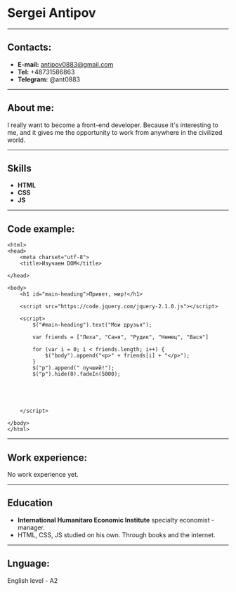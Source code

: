 # Sergei Antipov

---

## Contacts:

- **E-mail:** antipov0883@gmail.com
- **Tel:** +48731586863
- **Telegram:** @ant0883

---

## About me:

I really want to become a front-end developer. Because it's interesting to me, and it gives me the opportunity to work from anywhere in the civilized world.

---

## Skills

- **HTML**
- **CSS**
- **JS**

---

## Code example:

```<!DOCTYPE html>
<html>
<head>
	<meta charset="utf-8">
	<title>Изучаем DOM</title>

</head>

<body>
	<h1 id="main-heading">Привет, мир!</h1>

	<script src="https://code.jquery.com/jquery-2.1.0.js"></script>

	<script>
		$("#main-heading").text("Мои друзья");

		var friends = ["Леха", "Саня", "Рудик", "Немец", "Вася"]

		for (var i = 0; i < friends.length; i++) {
			$("body").append("<p>" + friends[i] + "</p>");
		}
		$("p").append(" лучший!");
		$("p").hide(0).fadeIn(5000);





	</script>

</body>
</html>
```

---

## Work experience:

No work experience yet.

---

## Education

- **International Humanitaro Economic Institute** specialty economist - manager.
- HTML, CSS, JS studied on his own. Through books and the internet.

---

## Lnguage:

English level - A2
